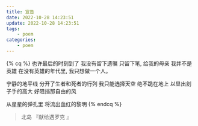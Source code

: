 ```yaml
---
title: 宣告
date: 2022-10-28 14:23:51
update: 2022-10-28 14:23:51
tags:
    - poem
categories:
    - poem
---
```


{% cq %}
也许最后的时刻到了
我没有留下遗嘱
只留下笔, 给我的母亲
我并不是英雄
在没有英雄的年代里,
我只想做一个人。   

宁静的地平线
分开了生者和死者的行列
我只能选择天空
绝不跪在地上
以显出刽子手的高大
好阻挡那自由的风     

从星星的弹孔里
将流出血红的黎明
{% endcq %}

> 北岛 『献给遇罗克 』
